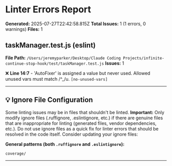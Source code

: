 # Linter Errors Report

**Generated:** 2025-07-27T22:42:58.815Z
**Total Issues:** 1 (1 errors, 0 warnings)
**Files:** 1

## taskManager.test.js (eslint)

**File Path:** `/Users/jeremyparker/Desktop/Claude Coding Projects/infinite-continue-stop-hook/test/taskManager.test.js`
**Issues:** 1

❌ **Line 14:7** - 'AutoFixer' is assigned a value but never used. Allowed unused vars must match /^_/u. `[no-unused-vars]`

---

## 💡 Ignore File Configuration

Some linting issues may be in files that shouldn't be linted. **Important:** Only modify ignore files (.ruffignore, .eslintignore, etc.) if there are genuine files that are inappropriate for linting (generated files, vendor dependencies, etc.). Do not use ignore files as a quick fix for linter errors that should be resolved in the code itself. Consider updating your ignore files:

**General patterns (both `.ruffignore` and `.eslintignore`):**
```
coverage/
```

---

